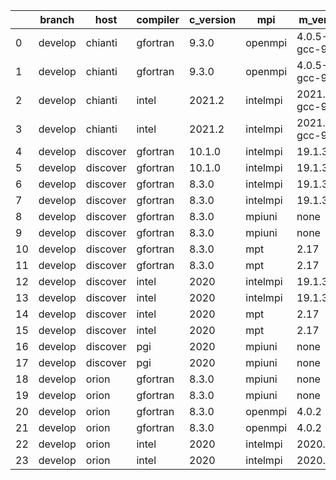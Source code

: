 |    | branch   | host     | compiler   | c_version   | mpi      | m_version          | o_g   | os    | build   | u_pass   | u_fail   | s_pass   | s_fail   | e_pass   | e_fail   |   nuopc_pass |   nuopc_fail | hash                                                                                                                                 | modified            |
|----|----------|----------|------------|-------------|----------|--------------------|-------|-------|---------|----------|----------|----------|----------|----------|----------|--------------|--------------|--------------------------------------------------------------------------------------------------------------------------------------|---------------------|
|  0 | develop  | chianti  | gfortran   | 9.3.0       | openmpi  | 4.0.5-gcc-9.3.0    | O     | Linux | Fail    | fail     | fail     | fail     | fail     | fail     | fail     |            0 |           50 | [artifacts](https://github.com/esmf-org/esmf-test-artifacts/tree/chianti/develop/chianti/gfortran/9.3.0/O/openmpi/4.0.5-gcc-9.3.0)   | 02/13/2022_23:03:23 |
|  1 | develop  | chianti  | gfortran   | 9.3.0       | openmpi  | 4.0.5-gcc-9.3.0    | g     | Linux | Fail    | fail     | fail     | fail     | fail     | fail     | fail     |            0 |           50 | [artifacts](https://github.com/esmf-org/esmf-test-artifacts/tree/chianti/develop/chianti/gfortran/9.3.0/g/openmpi/4.0.5-gcc-9.3.0)   | 02/13/2022_23:03:23 |
|  2 | develop  | chianti  | intel      | 2021.2      | intelmpi | 2021.2.0-gcc-9.3.0 | O     | Linux | Fail    | fail     | fail     | fail     | fail     | fail     | fail     |            0 |           50 | [artifacts](https://github.com/esmf-org/esmf-test-artifacts/tree/chianti/develop/chianti/intel/2021.2/O/intelmpi/2021.2.0-gcc-9.3.0) | 02/13/2022_23:03:23 |
|  3 | develop  | chianti  | intel      | 2021.2      | intelmpi | 2021.2.0-gcc-9.3.0 | g     | Linux | Fail    | fail     | fail     | fail     | fail     | fail     | fail     |            0 |           50 | [artifacts](https://github.com/esmf-org/esmf-test-artifacts/tree/chianti/develop/chianti/intel/2021.2/g/intelmpi/2021.2.0-gcc-9.3.0) | 02/13/2022_23:03:23 |
|  4 | develop  | discover | gfortran   | 10.1.0      | intelmpi | 19.1.3.304         | O     | Linux | Pass    | 9056     | 15       | 49       | 0        | 80       | 0        |           50 |            0 | [artifacts](https://github.com/esmf-org/esmf-test-artifacts/tree/discover/develop/discover/gfortran/10.1.0/O/intelmpi/19.1.3.304)    | 02/13/2022_23:06:21 |
|  5 | develop  | discover | gfortran   | 10.1.0      | intelmpi | 19.1.3.304         | g     | Linux | Pass    | 13680    | 15       | 49       | 0        | 80       | 0        |           50 |            0 | [artifacts](https://github.com/esmf-org/esmf-test-artifacts/tree/discover/develop/discover/gfortran/10.1.0/g/intelmpi/19.1.3.304)    | 02/13/2022_23:06:21 |
|  6 | develop  | discover | gfortran   | 8.3.0       | intelmpi | 19.1.3.304         | O     | Linux | Pass    | 9056     | 15       | 49       | 0        | 80       | 0        |           50 |            0 | [artifacts](https://github.com/esmf-org/esmf-test-artifacts/tree/discover/develop/discover/gfortran/8.3.0/O/intelmpi/19.1.3.304)     | 02/13/2022_23:06:21 |
|  7 | develop  | discover | gfortran   | 8.3.0       | intelmpi | 19.1.3.304         | g     | Linux | Pass    | 13680    | 15       | 49       | 0        | 80       | 0        |           50 |            0 | [artifacts](https://github.com/esmf-org/esmf-test-artifacts/tree/discover/develop/discover/gfortran/8.3.0/g/intelmpi/19.1.3.304)     | 02/13/2022_23:06:21 |
|  8 | develop  | discover | gfortran   | 8.3.0       | mpiuni   | none               | O     | Linux | Fail    | 7550     | 0        | 8        | 0        | 43       | 0        |            0 |           50 | [artifacts](https://github.com/esmf-org/esmf-test-artifacts/tree/discover/develop/discover/gfortran/8.3.0/O/mpiuni/none)             | 02/13/2022_23:06:21 |
|  9 | develop  | discover | gfortran   | 8.3.0       | mpiuni   | none               | g     | Linux | Fail    | 12174    | 0        | 8        | 0        | 43       | 0        |            0 |           50 | [artifacts](https://github.com/esmf-org/esmf-test-artifacts/tree/discover/develop/discover/gfortran/8.3.0/g/mpiuni/none)             | 02/13/2022_23:06:21 |
| 10 | develop  | discover | gfortran   | 8.3.0       | mpt      | 2.17               | O     | Linux | Pass    | 9071     | 0        | 49       | 0        | 80       | 0        |           46 |            4 | [artifacts](https://github.com/esmf-org/esmf-test-artifacts/tree/discover/develop/discover/gfortran/8.3.0/O/mpt/2.17)                | 02/13/2022_23:06:21 |
| 11 | develop  | discover | gfortran   | 8.3.0       | mpt      | 2.17               | g     | Linux | Pass    | 13695    | 0        | 49       | 0        | 80       | 0        |           46 |            4 | [artifacts](https://github.com/esmf-org/esmf-test-artifacts/tree/discover/develop/discover/gfortran/8.3.0/g/mpt/2.17)                | 02/13/2022_23:06:21 |
| 12 | develop  | discover | intel      | 2020        | intelmpi | 19.1.3.304         | O     | Linux | Pass    | 9071     | 0        | 49       | 0        | 80       | 0        |           50 |            0 | [artifacts](https://github.com/esmf-org/esmf-test-artifacts/tree/discover/develop/discover/intel/2020/O/intelmpi/19.1.3.304)         | 02/13/2022_23:06:21 |
| 13 | develop  | discover | intel      | 2020        | intelmpi | 19.1.3.304         | g     | Linux | Pass    | 13695    | 0        | 49       | 0        | 80       | 0        |           50 |            0 | [artifacts](https://github.com/esmf-org/esmf-test-artifacts/tree/discover/develop/discover/intel/2020/g/intelmpi/19.1.3.304)         | 02/13/2022_23:06:21 |
| 14 | develop  | discover | intel      | 2020        | mpt      | 2.17               | O     | Linux | Pass    | 9071     | 0        | 49       | 0        | 80       | 0        |           50 |            0 | [artifacts](https://github.com/esmf-org/esmf-test-artifacts/tree/discover/develop/discover/intel/2020/O/mpt/2.17)                    | 02/13/2022_23:06:21 |
| 15 | develop  | discover | intel      | 2020        | mpt      | 2.17               | g     | Linux | Pass    | 13695    | 0        | 49       | 0        | 80       | 0        |           50 |            0 | [artifacts](https://github.com/esmf-org/esmf-test-artifacts/tree/discover/develop/discover/intel/2020/g/mpt/2.17)                    | 02/13/2022_23:06:21 |
| 16 | develop  | discover | pgi        | 2020        | mpiuni   | none               | O     | Linux | Fail    | 6928     | 622      | 6        | 2        | 40       | 3        |            0 |           50 | [artifacts](https://github.com/esmf-org/esmf-test-artifacts/tree/discover/develop/discover/pgi/2020/O/mpiuni/none)                   | 02/13/2022_23:06:21 |
| 17 | develop  | discover | pgi        | 2020        | mpiuni   | none               | g     | Linux | Fail    | 9788     | 494      | 4        | 4        | 40       | 3        |            0 |           50 | [artifacts](https://github.com/esmf-org/esmf-test-artifacts/tree/discover/develop/discover/pgi/2020/g/mpiuni/none)                   | 02/13/2022_23:06:21 |
| 18 | develop  | orion    | gfortran   | 8.3.0       | mpiuni   | none               | O     | Linux | Fail    | 7550     | 0        | 8        | 0        | 43       | 0        |            0 |           50 | [artifacts](https://github.com/esmf-org/esmf-test-artifacts/tree/orion/develop/orion/gfortran/8.3.0/O/mpiuni/none)                   | 02/13/2022_22:53:53 |
| 19 | develop  | orion    | gfortran   | 8.3.0       | mpiuni   | none               | g     | Linux | Fail    | 12174    | 0        | 8        | 0        | 43       | 0        |            0 |           50 | [artifacts](https://github.com/esmf-org/esmf-test-artifacts/tree/orion/develop/orion/gfortran/8.3.0/g/mpiuni/none)                   | 02/13/2022_22:53:53 |
| 20 | develop  | orion    | gfortran   | 8.3.0       | openmpi  | 4.0.2              | O     | Linux | Pass    | 9071     | 0        | 49       | 0        | 80       | 0        |           50 |            0 | [artifacts](https://github.com/esmf-org/esmf-test-artifacts/tree/orion/develop/orion/gfortran/8.3.0/O/openmpi/4.0.2)                 | 02/13/2022_22:53:53 |
| 21 | develop  | orion    | gfortran   | 8.3.0       | openmpi  | 4.0.2              | g     | Linux | Pass    | 13695    | 0        | 49       | 0        | 80       | 0        |           50 |            0 | [artifacts](https://github.com/esmf-org/esmf-test-artifacts/tree/orion/develop/orion/gfortran/8.3.0/g/openmpi/4.0.2)                 | 02/13/2022_22:53:53 |
| 22 | develop  | orion    | intel      | 2020        | intelmpi | 2020.2             | O     | Linux | Pass    | 9069     | 2        | 49       | 0        | 80       | 0        |           50 |            0 | [artifacts](https://github.com/esmf-org/esmf-test-artifacts/tree/orion/develop/orion/intel/2020/O/intelmpi/2020.2)                   | 02/13/2022_22:53:53 |
| 23 | develop  | orion    | intel      | 2020        | intelmpi | 2020.2             | g     | Linux | Pass    | fail     | fail     | fail     | fail     | fail     | fail     |            0 |            0 | [artifacts](https://github.com/esmf-org/esmf-test-artifacts/tree/orion/develop/orion/intel/2020/g/intelmpi/2020.2)                   | 02/13/2022_22:53:53 |